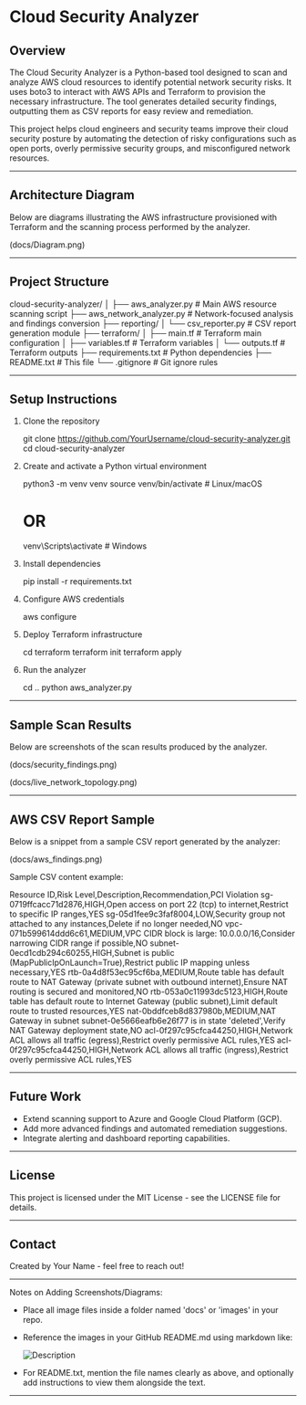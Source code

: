 Cloud Security Analyzer
=======================

Overview
--------

The Cloud Security Analyzer is a Python-based tool designed to scan and analyze AWS cloud resources to identify potential network security risks. It uses boto3 to interact with AWS APIs and Terraform to provision the necessary infrastructure. The tool generates detailed security findings, outputting them as CSV reports for easy review and remediation.

This project helps cloud engineers and security teams improve their cloud security posture by automating the detection of risky configurations such as open ports, overly permissive security groups, and misconfigured network resources.

---

Architecture Diagram
--------------------

Below are diagrams illustrating the AWS infrastructure provisioned with Terraform and the scanning process performed by the analyzer.

(docs/Diagram.png)

---

Project Structure
-----------------

cloud-security-analyzer/
│
├── aws_analyzer.py              # Main AWS resource scanning script
├── aws_network_analyzer.py      # Network-focused analysis and findings conversion
├── reporting/
│   └── csv_reporter.py          # CSV report generation module
├── terraform/
│   ├── main.tf                  # Terraform main configuration
│   ├── variables.tf             # Terraform variables
│   └── outputs.tf               # Terraform outputs
├── requirements.txt             # Python dependencies
├── README.txt                  # This file
└── .gitignore                   # Git ignore rules

---

Setup Instructions
------------------

1. Clone the repository

   git clone https://github.com/YourUsername/cloud-security-analyzer.git
   cd cloud-security-analyzer

2. Create and activate a Python virtual environment

   python3 -m venv venv
   source venv/bin/activate   # Linux/macOS
   # OR
   venv\Scripts\activate      # Windows

3. Install dependencies

   pip install -r requirements.txt

4. Configure AWS credentials

   aws configure

5. Deploy Terraform infrastructure

   cd terraform
   terraform init
   terraform apply

6. Run the analyzer

   cd ..
   python aws_analyzer.py

---

Sample Scan Results
-------------------

Below are screenshots of the scan results produced by the analyzer.

(docs/security_findings.png)

(docs/live_network_topology.png)

---

AWS CSV Report Sample
---------------------

Below is a snippet from a sample CSV report generated by the analyzer:

(docs/aws_findings.png)

Sample CSV content example:

Resource ID,Risk Level,Description,Recommendation,PCI Violation
sg-0719ffcacc71d2876,HIGH,Open access on port 22 (tcp) to internet,Restrict to specific IP ranges,YES
sg-05d1fee9c3faf8004,LOW,Security group not attached to any instances,Delete if no longer needed,NO
vpc-071b599614ddd6c61,MEDIUM,VPC CIDR block is large: 10.0.0.0/16,Consider narrowing CIDR range if possible,NO
subnet-0ecd1cdb294c60255,HIGH,Subnet is public (MapPublicIpOnLaunch=True),Restrict public IP mapping unless necessary,YES
rtb-0a4d8f53ec95cf6ba,MEDIUM,Route table has default route to NAT Gateway (private subnet with outbound internet),Ensure NAT routing is secured and monitored,NO
rtb-053a0c11993dc5123,HIGH,Route table has default route to Internet Gateway (public subnet),Limit default route to trusted resources,YES
nat-0bddfceb8d837980b,MEDIUM,NAT Gateway in subnet subnet-0e5666eafb6e26f77 is in state 'deleted',Verify NAT Gateway deployment state,NO
acl-0f297c95cfca44250,HIGH,Network ACL allows all traffic (egress),Restrict overly permissive ACL rules,YES
acl-0f297c95cfca44250,HIGH,Network ACL allows all traffic (ingress),Restrict overly permissive ACL rules,YES


---

Future Work
-----------

- Extend scanning support to Azure and Google Cloud Platform (GCP).
- Add more advanced findings and automated remediation suggestions.
- Integrate alerting and dashboard reporting capabilities.

---

License
-------

This project is licensed under the MIT License - see the LICENSE file for details.

---

Contact
-------

Created by Your Name - feel free to reach out!

---

Notes on Adding Screenshots/Diagrams:
- Place all image files inside a folder named 'docs' or 'images' in your repo.
- Reference the images in your GitHub README.md using markdown like:

  ![Description](docs/filename.png)

- For README.txt, mention the file names clearly as above, and optionally add instructions to view them alongside the text.

---